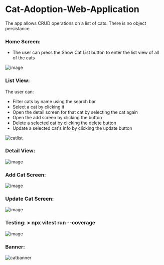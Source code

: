 # Cat-Adoption-Web-Application

The app allows CRUD operations on a list of cats. There is no object persistance.

### Home Screen:
- The user can press the Show Cat List button to enter the list view of all of the cats

![image](https://github.com/user-attachments/assets/f107d3ea-03c8-4562-a2eb-f7ac4ba94350)

### List View:
The user can:
- Filter cats by name using the search bar
- Select a cat by clicking it
- Open the detail screen for that cat by selecting the cat again
- Open the add screen by clicking the button
- Delete a selected cat by clicking the delete button
- Update a selected cat's info by clicking the update button
  
![catlist](https://github.com/user-attachments/assets/bd817975-908f-4fe0-b812-c68859858496)

### Detail View:
![image](https://github.com/user-attachments/assets/7beb9f5d-4c58-48fc-8e4d-6022ea3f1702)

### Add Cat Screen:
![image](https://github.com/user-attachments/assets/d7e24164-cec5-49d4-9db1-9945a7600f1a)

### Update Cat Screen:
![image](https://github.com/user-attachments/assets/841d980b-bef3-4004-9764-f6ca05725a25)

### Testing: > npx vitest run --coverage
![image](https://github.com/user-attachments/assets/de00e910-6f21-4df5-926e-6e740db6c8cd)


### Banner:
![catbanner](https://github.com/user-attachments/assets/14d527ec-48c1-4b25-8139-f77e9be9171f)
